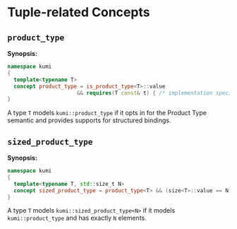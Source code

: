 # Tuple-related Concepts

## `product_type`

**Synopsis:**
```c++
namespace kumi
{
  template<typename T>
  concept product_type = is_product_type<T>::value
                      && requires(T const& t) { /* implementation specific */ };
}
```

A type `T` models `kumi::product_type` if it opts in for the Product Type semantic and provides
supports for structured bindings.

## `sized_product_type`

**Synopsis:**
```c++
namespace kumi
{
  template<typename T, std::size_t N>
  concept sized_product_type = product_type<T> && (size<T>::value == N);
}
```

A type `T` models `kumi::sized_product_type<N>` if it models `kumi::product_type` and has exactly
`N` elements.
